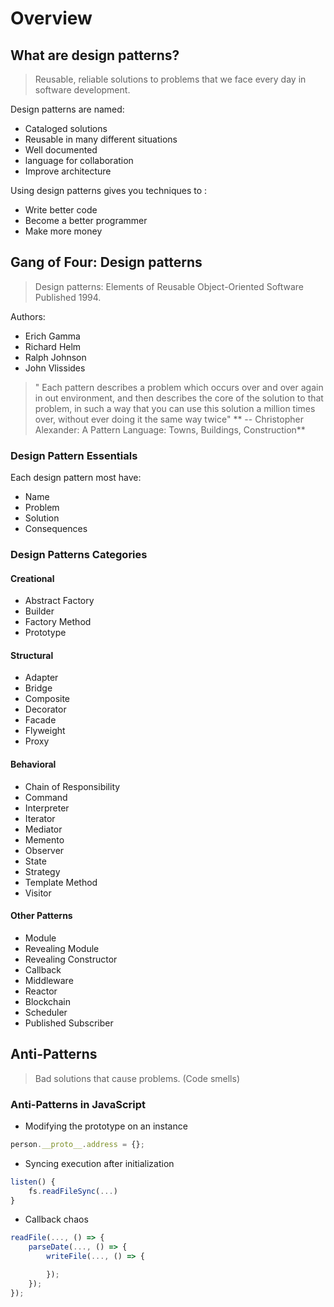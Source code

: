 # Overview

## What are design patterns?

> Reusable, reliable solutions to problems that we face every day in software development.

Design patterns are named:

- Cataloged solutions
- Reusable in many different situations
- Well documented
- language for collaboration
- Improve architecture

Using design patterns gives you techniques to :

- Write better code
- Become a better programmer
- Make more money

## Gang of Four: Design patterns

> Design patterns: Elements of Reusable Object-Oriented Software Published 1994.

Authors:

- Erich Gamma
- Richard Helm
- Ralph Johnson
- John Vlissides

> " Each pattern describes a problem which occurs over and over again in out environment, and then describes the core of the solution to that problem, in such a way that you can use this solution a million times over, without ever doing it the same way twice"
> ** -- Christopher Alexander: A Pattern Language: Towns, Buildings, Construction**

### Design Pattern Essentials

Each design pattern most have:

- Name
- Problem
- Solution
- Consequences

### Design Patterns Categories

#### Creational

- Abstract Factory
- Builder
- Factory Method
- Prototype

#### Structural

- Adapter
- Bridge
- Composite
- Decorator
- Facade
- Flyweight
- Proxy

#### Behavioral

- Chain of Responsibility
- Command
- Interpreter
- Iterator
- Mediator
- Memento
- Observer
- State
- Strategy
- Template Method
- Visitor

#### Other Patterns

- Module
- Revealing Module
- Revealing Constructor
- Callback
- Middleware
- Reactor
- Blockchain
- Scheduler
- Published Subscriber

## Anti-Patterns

> Bad solutions that cause problems. (Code smells)

### Anti-Patterns in JavaScript

- Modifying the prototype on an instance

```javascript
person.__proto__.address = {};
```

- Syncing execution after initialization

```javascript
listen() {
    fs.readFileSync(...)
}
```

- Callback chaos

```javascript
readFile(..., () => {
    parseDate(..., () => {
        writeFile(..., () => {

        });
    });
});
```
